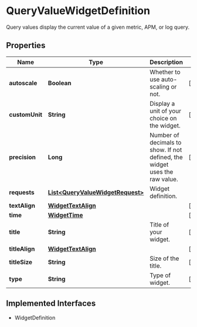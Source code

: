 

# QueryValueWidgetDefinition

Query values display the current value of a given metric, APM, or log query.
## Properties

Name | Type | Description | Notes
------------ | ------------- | ------------- | -------------
**autoscale** | **Boolean** | Whether to use auto-scaling or not. |  [optional]
**customUnit** | **String** | Display a unit of your choice on the widget. |  [optional]
**precision** | **Long** | Number of decimals to show. If not defined, the widget uses the raw value. |  [optional]
**requests** | [**List&lt;QueryValueWidgetRequest&gt;**](QueryValueWidgetRequest.md) | Widget definition. | 
**textAlign** | [**WidgetTextAlign**](WidgetTextAlign.md) |  |  [optional]
**time** | [**WidgetTime**](WidgetTime.md) |  |  [optional]
**title** | **String** | Title of your widget. |  [optional]
**titleAlign** | [**WidgetTextAlign**](WidgetTextAlign.md) |  |  [optional]
**titleSize** | **String** | Size of the title. |  [optional]
**type** | **String** | Type of widget. |  [readonly]


## Implemented Interfaces

* WidgetDefinition


